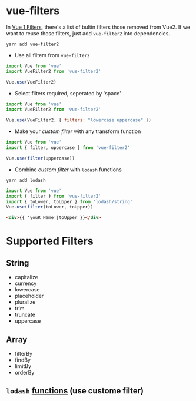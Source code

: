 # vue-filters

In [Vue 1 Filters](https://cli.vuejs.org/config/), there's a list of bultin filters those removed from Vue2.
If we want to reuse those filters, just add `vue-filter2` into dependencies.

```shell script
yarn add vue-filter2
```

* Use all filters from `vue-filter2`
```javascript
import Vue from 'vue'
import VueFilter2 from 'vue-filter2'

Vue.use(VueFilter2)
```

* Select filters required, seperated by 'space'
```javascript
import Vue from 'vue'
import VueFilter2 from 'vue-filter2'

Vue.use(VueFilter2, { filters: "lowercase uppercase" })
```

* Make your *custom filter* with any transform function
```javascript
import Vue from 'vue'
import { filter, uppercase } from 'vue-filter2'

Vue.use(filter(uppercase))
```

* Combine *custom filter* with `lodash` functions

```shell script
yarn add lodash
```

```javascript
import Vue from 'vue'
import { filter } from 'vue-filter2'
import { toLower, toUpper } from 'lodash/string'
Vue.use(filter(toLower, toUpper))
```

```html
<div>{{ 'youR Name'|toUpper }}</div>
```


# Supported Filters

## String

* capitalize
* currency
* lowercase
* placeholder
* pluralize
* trim
* truncate
* uppercase

## Array

* filterBy
* findBy
* limitBy
* orderBy

## `lodash` [functions](https://lodash.com/docs/) (use custome filter)
